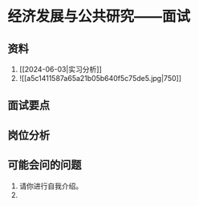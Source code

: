 # 经济发展与公共研究——面试

## 资料

1. [[2024-06-03|实习分析]]
2. ![[a5c1411587a65a21b05b640f5c75de5.jpg|750]]
## 面试要点


## 岗位分析



## 可能会问的问题

1. 请你进行自我介绍。
2. 
